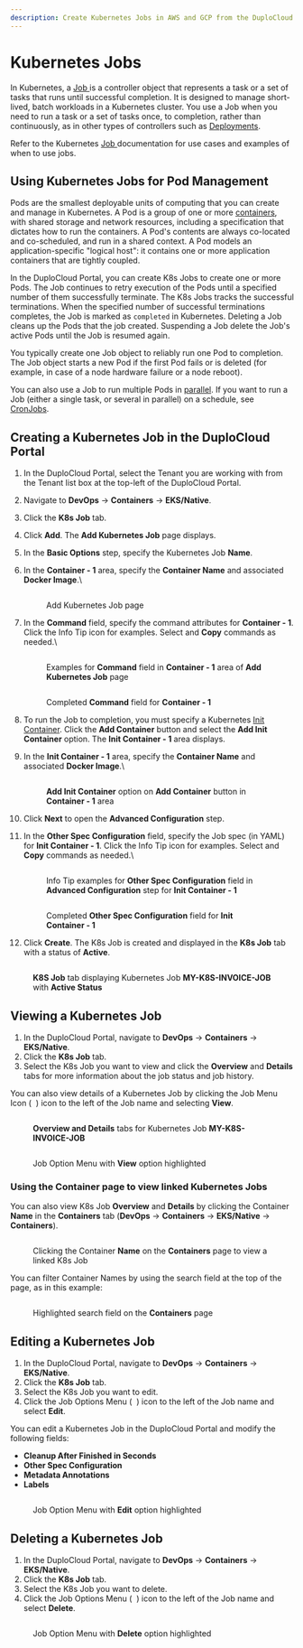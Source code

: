 ```yaml
---
description: Create Kubernetes Jobs in AWS and GCP from the DuploCloud Portal
---
```


# Kubernetes Jobs

In Kubernetes, a [Job ](https://kubernetes.io/docs/concepts/workloads/controllers/job/)is a controller object that represents a task or a set of tasks that runs until successful completion. It is designed to manage short-lived, batch workloads in a Kubernetes cluster. You use a Job when you need to run a task or a set of tasks once, to completion, rather than continuously, as in other types of controllers such as [Deployments](https://kubernetes.io/docs/concepts/workloads/controllers/deployment/).

Refer to the Kubernetes [Job ](https://kubernetes.io/docs/concepts/workloads/controllers/job/)documentation for use cases and examples of when to use jobs.

## Using Kubernetes Jobs for Pod Management

Pods are the smallest deployable units of computing that you can create and manage in Kubernetes. A Pod is a group of one or more [containers](https://kubernetes.io/docs/concepts/containers/), with shared storage and network resources, including a specification that dictates how to run the containers. A Pod's contents are always co-located and co-scheduled, and run in a shared context. A Pod models an application-specific "logical host": it contains one or more application containers that are tightly coupled.&#x20;

In the DuploCloud Portal, you can create K8s Jobs to create one or more Pods. The Job continues to retry execution of the Pods until a specified number of them successfully terminate. The K8s Jobs tracks the successful terminations. When the specified number of successful terminations completes, the Job is marked as `completed` in Kubernetes. Deleting a Job cleans up the Pods that the job created. Suspending a Job delete the Job's active Pods until the Job is resumed again.

You typically create one Job object to reliably run one Pod to completion. The Job object starts a new Pod if the first Pod fails or is deleted (for example, in case of a node hardware failure or a node reboot).

You can also use a Job to run multiple Pods in [parallel](https://kubernetes.io/docs/tasks/job/parallel-processing-expansion/). If you want to run a Job (either a single task, or several in parallel) on a schedule, see [CronJobs](kubernetes-cronjobs.md).

## Creating a Kubernetes Job in the DuploCloud Portal

1. In the DuploCloud Portal, select the Tenant you are working with from the Tenant list box at the top-left of the DuploCloud Portal.&#x20;
2. Navigate to **DevOps** -> **Containers** -> **EKS/Native**.
3. Click the **K8s Job** tab.
4. Click **Add**. The **Add Kubernetes Job** page displays.
5. In the **Basic Options** step, specify the Kubernetes Job **Name**.
6.  In the **Container - 1** area, specify the **Container Name** and associated **Docker Image**.\


    <figure><img src="../.gitbook/assets/k8sj2_1 (2).png" alt=""><figcaption><p>Add Kubernetes Job page</p></figcaption></figure>


7.  In the **Command** field, specify the command attributes for **Container - 1**. Click the Info Tip icon for examples. Select and **Copy** commands as needed.\


    <div align="left">

    <figure><img src="../.gitbook/assets/k8sj2_2.png" alt=""><figcaption><p>Examples for <strong>Command</strong> field in <strong>Container - 1</strong> area of <strong>Add Kubernetes Job</strong> page<br></p></figcaption></figure>

    </div>



    <div align="left">

    <figure><img src="../.gitbook/assets/k8sj2_2 (1).png" alt=""><figcaption><p>Completed <strong>Command</strong> field for <strong>Container - 1</strong> </p></figcaption></figure>

    </div>


8. To run the Job to completion, you must specify a Kubernetes [Init Container](https://kubernetes.io/docs/concepts/workloads/pods/init-containers/).  Click the **Add Container** <img src="../.gitbook/assets/chevron_Down_arrow.png" alt="" data-size="line">button and select the **Add Init Container** option. The **Init Container - 1** area displays.
9.  In the **Init Container - 1** area, specify the **Container Name** and associated **Docker Image**.\


    <div align="left">

    <figure><img src="../.gitbook/assets/k8sj2_4.png" alt=""><figcaption><p><strong>Add Init Container</strong> option on <strong>Add Container</strong> button in <strong>Container - 1</strong> area</p></figcaption></figure>

    </div>


10. Click **Next** to open the **Advanced Configuration** step.
11. In the **Other Spec Configuration** field, specify the Job spec (in YAML) for **Init Container - 1**. Click the Info Tip icon for examples. Select and **Copy** commands as needed.\


    <div align="left">

    <figure><img src="../.gitbook/assets/k8sj2_5.png" alt=""><figcaption><p>Info Tip examples for <strong>Other Spec Configuration</strong> field in <strong>Advanced Configuration</strong> step for <strong>Init Container - 1</strong><br></p></figcaption></figure>

    </div>

    <div align="left">

    <figure><img src="../.gitbook/assets/k8sj2_6.png" alt=""><figcaption><p>Completed <strong>Other Spec Configuration</strong> field for <strong>Init Container - 1</strong> <br></p></figcaption></figure>

    </div>
12. Click **Create**. The K8s Job is created and displayed in the **K8s Job** tab with a status of **Active**.&#x20;

<div align="left">

<figure><img src="../.gitbook/assets/k8sj2_8.png" alt=""><figcaption><p><strong>K8S Job</strong> tab displaying Kubernetes Job <strong>MY-K8S-INVOICE-JOB</strong> with <strong>Active Status</strong></p></figcaption></figure>

</div>

## Viewing a Kubernetes Job&#x20;

1. In the DuploCloud Portal, navigate to **DevOps** -> **Containers** -> **EKS/Native**.
2. Click the **K8s Job** tab.
3. Select the K8s Job you want to view and click the **Overview** and **Details** tabs for more information about the job status and job history.&#x20;

You can also view details of a Kubernetes Job by clicking the Job Menu Icon ( <img src="../.gitbook/assets/Kabab_three_Vertical_dots.png" alt="" data-size="line"> ) icon to the left of the Job name and selecting **View**.

<div align="left">

<figure><img src="../.gitbook/assets/k8sj2_9.png" alt=""><figcaption><p><strong>Overview and Details</strong> tabs for Kubernetes Job <strong>MY-K8S-INVOICE-JOB</strong></p></figcaption></figure>

</div>

<figure><img src="../.gitbook/assets/k8sj2_10.png" alt=""><figcaption><p>Job Option Menu with <strong>View</strong> option highlighted</p></figcaption></figure>

### Using the Container page to view linked Kubernetes Jobs

You can also view K8s Job **Overview** and **Details** by clicking the Container **Name** in the **Containers** tab (**DevOps** -> **Containers** -> **EKS/Native** -> **Containers**).&#x20;

<div align="left">

<figure><img src="../.gitbook/assets/k8sj2_11.png" alt=""><figcaption><p>Clicking the Container <strong>Name</strong> on the <strong>Containers</strong> page to view a linked K8s Job</p></figcaption></figure>

</div>

You can filter Container Names by using the search field at the top of the page, as in this example:

<figure><img src="../.gitbook/assets/k8sj2_12.png" alt=""><figcaption><p>Highlighted search field on the <strong>Containers</strong> page </p></figcaption></figure>

## Editing a Kubernetes Job

1. In the DuploCloud Portal, navigate to **DevOps** -> **Containers** -> **EKS/Native**.
2. Click the **K8s Job** tab.
3. Select the K8s Job you want to edit.&#x20;
4. Click the Job Options Menu ( <img src="../.gitbook/assets/Kabab_three_Vertical_dots.png" alt="" data-size="line"> ) icon to the left of the Job name and select **Edit**.

You can edit a Kubernetes Job in the DuploCloud Portal and modify the following fields:

* **Cleanup After Finished in Seconds**
* **Other Spec Configuration**
* **Metadata Annotations**
* **Labels**

<figure><img src="../.gitbook/assets/k8sj2_13.png" alt=""><figcaption><p>Job Option Menu with <strong>Edit</strong> option highlighted</p></figcaption></figure>

## Deleting a Kubernetes Job

1. In the DuploCloud Portal, navigate to **DevOps** -> **Containers** -> **EKS/Native**.
2. Click the **K8s Job** tab.
3. Select the K8s Job you want to delete.&#x20;
4. Click the Job Options Menu ( <img src="../.gitbook/assets/Kabab_three_Vertical_dots.png" alt="" data-size="line"> ) icon to the left of the Job name and select **Delete**.

<figure><img src="../.gitbook/assets/k8sj2_14.png" alt=""><figcaption><p>Job Option Menu with <strong>Delete</strong> option highlighted</p></figcaption></figure>
